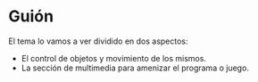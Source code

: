 # Guión

El tema lo vamos a ver dividido en dos aspectos:
* El control de objetos y movimiento de los mismos.
* La sección de multimedia para amenizar el programa o juego.
